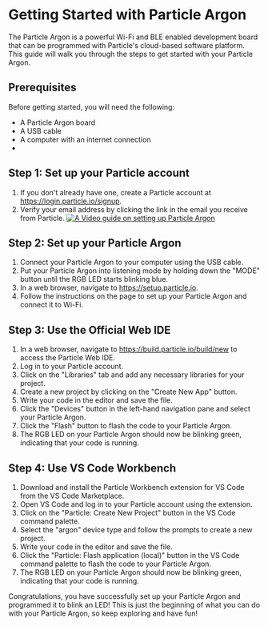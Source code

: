 # Getting Started with Particle Argon

The Particle Argon is a powerful Wi-Fi and BLE enabled development board that can be programmed with Particle's cloud-based software platform. This guide will walk you through the steps to get started with your Particle Argon.

## Prerequisites

Before getting started, you will need the following:

- A Particle Argon board
- A USB cable
- A computer with an internet connection
- 

## Step 1: Set up your Particle account

1. If you don't already have one, create a Particle account at https://login.particle.io/signup.
2. Verify your email address by clicking the link in the email you receive from Particle.
[![A Video guide on setting up Particle Argon](https://img.youtube.com/vi/xK20wrWDduQ/0.jpg)](https://www.youtube.com/watch?v=xK20wrWDduQ)

## Step 2: Set up your Particle Argon

1. Connect your Particle Argon to your computer using the USB cable.
2. Put your Particle Argon into listening mode by holding down the "MODE" button until the RGB LED starts blinking blue.
3. In a web browser, navigate to https://setup.particle.io.
4. Follow the instructions on the page to set up your Particle Argon and connect it to Wi-Fi.

## Step 3: Use the Official Web IDE

1. In a web browser, navigate to https://build.particle.io/build/new to access the Particle Web IDE.
2. Log in to your Particle account.
3. Click on the "Libraries" tab and add any necessary libraries for your project.
4. Create a new project by clicking on the "Create New App" button.
5. Write your code in the editor and save the file.
6. Click the "Devices" button in the left-hand navigation pane and select your Particle Argon.
7. Click the "Flash" button to flash the code to your Particle Argon.
8. The RGB LED on your Particle Argon should now be blinking green, indicating that your code is running.

## Step 4: Use VS Code Workbench

1. Download and install the Particle Workbench extension for VS Code from the VS Code Marketplace.
2. Open VS Code and log in to your Particle account using the extension.
3. Click on the "Particle: Create New Project" button in the VS Code command palette.
4. Select the "argon" device type and follow the prompts to create a new project.
5. Write your code in the editor and save the file.
6. Click the "Particle: Flash application (local)" button in the VS Code command palette to flash the code to your Particle Argon.
7. The RGB LED on your Particle Argon should now be blinking green, indicating that your code is running.

Congratulations, you have successfully set up your Particle Argon and programmed it to blink an LED! This is just the beginning of what you can do with your Particle Argon, so keep exploring and have fun!